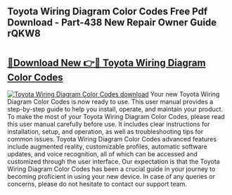 ## Toyota Wiring Diagram Color Codes Free Pdf Download - Part-438 New Repair Owner Guide rQKW8

# <h2><a href="http://dfkmpg.blite.top/?on=Toyota+Wiring+Diagram+Color+Codes">🔗Download New 👉🔴 Toyota Wiring Diagram Color Codes</a></h2>

[![Toyota Wiring Diagram Color Codes download](https://i.imgur.com/lujVjoI.png)](http://dfkmpg.blite.top/?on=Toyota+Wiring+Diagram+Color+Codes)
Your new Toyota Wiring Diagram Color Codes is now ready to use. This user manual provides a step-by-step guide to help you install, operate, and maintain your product. To make the most of your Toyota Wiring Diagram Color Codes, please read this user manual carefully before use. It includes clear instructions for installation, setup, and operation, as well as troubleshooting tips for common issues. Toyota Wiring Diagram Color Codes advanced features include augmented reality, customizable profiles, automatic software updates, and voice recognition, all of which can be accessed and customized through the user interface. Our expectation is that the Toyota Wiring Diagram Color Codes has been a crucial guide in your journey to becoming proficient in using your new device. In case of any queries or concerns, please do not hesitate to contact our support team.

